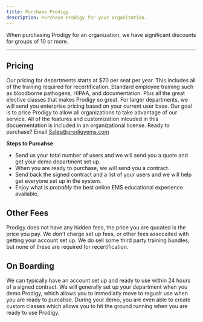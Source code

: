 ```yaml
---
title: Purchase Prodigy
description: Purchase Prodigy for your organization.
---
```


When purchasing Prodigy for an organization, we have significant discounts for groups of 10 or more.

---

## Pricing
Our pricing for departments starts at $70 per seat per year. This includes all of the training required for recertification. Standard employee training such as bloodborne pathogens, HIPAA, and documentation. Plus all the great elective classes that makes Prodigy so great. For larger departments, we will send you enterprise pricing based on your current user base. Our goal is to price Prodigy to allow all organizations to take advantage of our service. All of the features and customization inlcuded in this docuementation is included in an organizational license. Ready to purchase? Email [Sales@prodigyems.com](mailto:Sales@prodigyems.com)

**Steps to Purcahse**
* Send us your total number of users and we will send you a quote and get your demo department set up.
* When you are ready to purchase, we will send you a contract.
* Send back the signed contract and a list of your users and we will help get everyone set up in the system.
* Enjoy what is *probably* the best online EMS educational experience available. 
## Other Fees
Prodigy does not have any hidden fees, the price you are quoated is the price you pay. We don't charge set up fees, or other fees assocaited with getting your account set up. We do sell some third party training bundles, but none of these are required for recertification. 
## On Boarding
We can typically have an account set up and ready to use within 24 hours of a signed contract. We will generally set up your department when you demo Prodigy, which allows you to immediatly move to regualr use when you are ready to purcahse. During your demo, you are even able to create custom classes which allows you to hit the ground running when you are ready to use Prodigy.